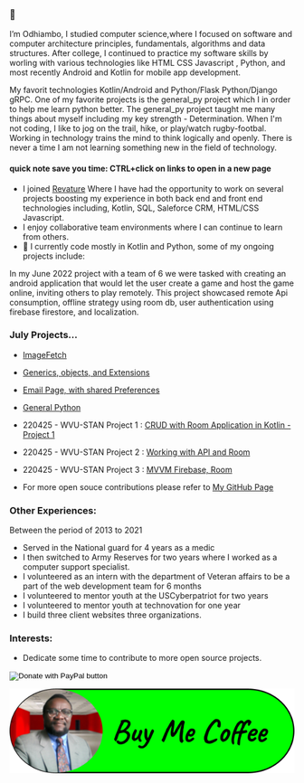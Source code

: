 ### 👋

I’m Odhiambo, 
I studied computer science,where I focused on software and computer architecture principles, fundamentals, algorithms and data structures. After college, I continued to practice my software skills by worling with various technologies like HTML CSS Javascript , Python, and most recently Android and Kotlin for mobile app development.

My favorit technologies Kotlin/Android and Python/Flask Python/Django gRPC. One of my favorite projects is the general_py project which I in order to help me learn python better. The general_py project taught me many things about myself including my key strength - Determination.
When I'm not coding, I like to jog on the trail, hike, or play/watch rugby-footbal.
Working in technology trains the mind to think logically and openly. There is never a time I am not learning something new in the field of technology.

#### quick note save you time: CTRL+click on links to open in a new page 

- I joined [Revature](https://revature.com/referral-software-engineer/?ra=0030P00002GNmMf&ru=0050P0000085FVG) Where I have had the opportunity to work on several projects boosting my experience in both back end and front end technologies including, Kotlin, SQL, Saleforce CRM, HTML/CSS Javascript. 
- I enjoy collaborative team environments where I can continue to learn from others.
- 🌱 I currently code mostly in Kotlin and Python, some of my ongoing projects include:

In my June 2022 project with a team of 6 we were tasked with creating an android application that would let the user create a game and host the game online, inviting others to play remotely. This project showcased remote Api consumption,  offline strategy using room db, user authentication using firebase firestore, and localization.

### July Projects...
  - [ImageFetch](https://github.com/odhiambo123/ImageFetch)
  - [Generics, objects, and Extensions](https://github.com/odhiambo123/GenericsObjectsExtension)
  - [Email Page, with shared Preferences](https://github.com/odhiambo123/Mphasis_Coding_Test)


  -  [General Python](https://github.com/odhiambo123/general_py)
  -  220425 - WVU-STAN Project 1 : [CRUD with Room Application in Kotlin - Project 1](https://github.com/odhiambo123/Odhi_P1)
  -  220425 - WVU-STAN Project 2 : [Working with API and Room](https://github.com/odhiambo123/Project2)
  -  220425 - WVU-STAN Project 3 : [MVVM Firebase, Room](https://github.com/SourDoe/Riddler/tree/test_1)
  -  For more open souce contributions please refer to [My GitHub Page](https://github.com/odhiambo123?tab=repositories)
  
 ### Other Experiences:
 Between the period of 2013 to 2021
   - Served in the National guard for 4 years as a medic
   - I then switched to Army Reserves for two years where I worked as a computer support specialist.
   - I volunteered as an intern with the department of Veteran affairs to be a part of the web development team for 6 months
   - I volunteered to mentor youth at the USCyberpatriot for two years
   - I volunteered to mentor youth at technovation for one year
   - I build three client websites three organizations. 
### Interests:
   - Dedicate some time to contribute to more open source projects.
   
<form action="https://www.paypal.com/donate" method="post" target="_top">
<input type="hidden" name="hosted_button_id" value="HFV8K949A3P2J" />
<input type="image" src="https://www.paypalobjects.com/en_US/i/btn/btn_donate_LG.gif" border="0" name="submit" title="PayPal - The safer, easier way to pay online!" alt="Donate with PayPal button" />
<img alt="" border="0" src="https://www.paypal.com/en_US/i/scr/pixel.gif" width="1" height="1" />
</form>

[![Paypal](https://github.com/odhiambo123/odhiambo123/blob/main/img/image3.png?raw=true)](https://www.paypal.com/donate/?hosted_button_id=XA25BFDYUCV48)



